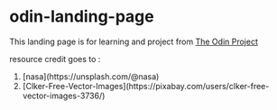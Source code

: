 # odin-landing-page
This landing page is for learning and project from [The Odin Project](https://www.theodinproject.com/)

resource credit goes to :
<ol>
    <li>[nasa](https://unsplash.com/@nasa)</li> 
    <li>[Clker-Free-Vector-Images](https://pixabay.com/users/clker-free-vector-images-3736/)</li>
</ol>

